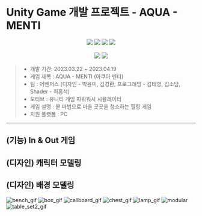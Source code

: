 # Unity Game 개발 프로젝트 - AQUA - MENTI
<div align = center>
<img src="https://img.shields.io/badge/unity-FFFFFF?style=for-the-badge&logo=unity&logoColor=black">
<img src="https://img.shields.io/badge/URP Shader-000000?style=for-the-badge&logo=unity&logoColor=white">
<img src="https://img.shields.io/badge/CSharp-239120?style=for-the-badge&logo=CSharp&logoColor=white">
<img src="https://img.shields.io/badge/github-181717?style=for-the-badge&logo=github&logoColor=white">
</div><br/>
<div align = center>
<img src="https://img.shields.io/badge/3Ds MAX-41b7b7?style=for-the-badge&logo=&logoColor=white">
<img src="https://img.shields.io/badge/substance painter-d61f2d?style=for-the-badge&logo=&logoColor=white">
</div>

> + 개발 기간: 2023.03.22 ~ 2023.04.19<br/>
> + 게임 제목 : AQUA - MENTI (아쿠아 멘티)<br/>
> + 팀 : 어벤저스 (디자인 - 박윤미, 김경환, 프로그래밍 - 김태영, 김소담, Shader - 최홍석)<br/>
> + 모티브 : 유니티 게임 파워워시 시뮬레이터<br/>
> + 게임 설명 : 물 마법으로 마을 곳곳을 청소하는 힐링 게임<br/>
> + 지원 플랫폼 : PC<br/>
----------------------------------------
## (기능) In & Out 게임

## (디자인) 캐릭터 모델링


## (디자인) 배경 모델링
![bench_gif](https://user-images.githubusercontent.com/100888879/232945763-ab0e8012-ef01-4e99-bb75-5a0deb017f60.gif)
![box_gif](https://user-images.githubusercontent.com/100888879/232945779-213b94ac-df8b-4784-be6c-4bdbac053b15.gif)
![callboard_gif](https://user-images.githubusercontent.com/100888879/232945790-1b9d374f-baed-4fc8-b89b-b1b4f4998b39.gif)
![chest_gif](https://user-images.githubusercontent.com/100888879/232945814-c191c4e9-67d2-4a6a-8244-7932373e448a.gif)
![lamp_gif](https://user-images.githubusercontent.com/100888879/232945832-e08d1e6a-7a00-4d1c-b88b-8edbc36bbb4d.gif)
![modular](https://user-images.githubusercontent.com/100888879/232945847-40e81b31-8a60-4dde-a584-b466d511a046.png)
![table_set2_gif](https://user-images.githubusercontent.com/100888879/232945857-829b3d46-928c-4ac6-82ec-dd7da8afc311.gif)

